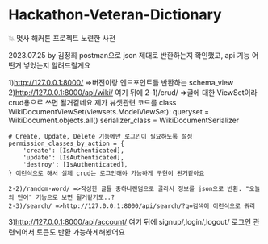 # Hackathon-Veteran-Dictionary
💥 멋사 해커톤 프로젝트 노련한 사전

2023.07.25 
by 김정희
postman으로 json 제대로 반환하는지 확인했고,
api 기능 어떤거 넣었는지 알려드릴게요

1)http://127.0.0.1:8000/ =>버전이랑 엔드포인트들 반환하는 schema_view
2)http://127.0.0.1:8000/api/wiki/
  여기 뒤에
    2-1)/crud/  =>글에 대한 ViewSet이라 crud용으로 쓰면 될거같네요
      제가 뷰셋관련 코드를 
      class WikiDocumentViewSet(viewsets.ModelViewSet):
    queryset = WikiDocument.objects.all()
    serializer_class = WikiDocumentSerializer

    # Create, Update, Delete 기능에만 로그인이 필요하도록 설정
    permission_classes_by_action = {
        'create': [IsAuthenticated],
        'update': [IsAuthenticated],
        'destroy': [IsAuthenticated],
    } 이런식으로 해서 실제 crud는 로그인해야 가능하게 구현이 된거같아요
    
    2-2)/random-word/ =>작성한 글들 중하나랜덤으로 골라서 정보를 json으로 반환. "오늘의 단어" 기능으로 보면 될거같기도..?
    2-3)/search/ =>http://127.0.0.1:8000/api/search/?q=검색어 이런식으로 쿼리
3)http://127.0.0.1:8000/api/account/
  여기 뒤에
  signup/,login/,logout/ 로그인 관련되어서 토큰도 반환 가능하게해봤어요
